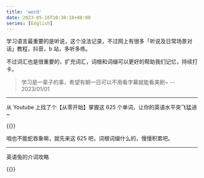 ```yaml
---
title: 'word'
date: 2023-05-16T10:30:18+08:00
series: [English]
---
```


学习语言最重要的是听说，这个没法记录，不过网上有很多「听说及日常场景对话」教程，抖音，b 站，多听多练。

不过词汇也是很重要的，扩充词汇，词根和词缀可以更好的帮助我们记忆，持续打卡。

> 学习是一辈子的事，希望有朝一日可以不用看字幕就能看美剧~ -- 2023/01/01

---

从 Youtube 上找了个【从零开始】掌握这 625 个单词，让你的英语水平突飞猛进~

{{<youtube zc3UQQVgQ1s>}}

咱也不能蛇吞象嘛，就先来这 625 吧，词根词缀什么的，慢慢积累吧。

---

英语兔的介词攻略

{{<bilibili BV1E64y1m75Z>}}
